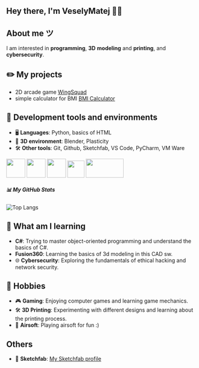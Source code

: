 <h2 align="left">Hey there, I'm VeselyMatej 🙋‍♂️ </h2>


## About me ツ
I am interested in **programming**, **3D** **modeling** and **printing**, and **cybersecurity**.

## ✏️ My projects 
- 2D arcade game [WingSquad](https://github.com/VeselyMatej/WingSquad)
- simple calculator for BMI [BMI Calculator](https://github.com/VeselyMatej/BMI-Calc/releases)

## 🔧 Development tools and environments
- 🖥️ **Languages**: Python, basics of HTML
- 🎨 **3D environment**: Blender, Plasticity
- 🛠️ **Other tools**: Git, Github, Sketchfab, VS Code, PyCharm, VM Ware

<p align="left">
  <img src="https://upload.wikimedia.org/wikipedia/commons/c/c3/Python-logo-notext.svg" width="50" height="50">
  <img src="https://upload.wikimedia.org/wikipedia/commons/e/e0/Git-logo.svg" width="50" height="50">
  <img src="https://upload.wikimedia.org/wikipedia/commons/0/0c/Blender_logo_no_text.svg" width="50" height="50">
  <img src="https://upload.wikimedia.org/wikipedia/commons/b/bd/Logo_C_sharp.svg" width="45" height="45">
  <img src="https://upload.wikimedia.org/wikipedia/commons/9/9a/Vmware.svg" width="100" height="50">
</p>

##### 📊 My GitHub Stats
![Top Langs](https://github-readme-stats.vercel.app/api/top-langs/?username=VeselyMatej&hide=html&layout=compact)

## 📖 What am I learning
- **C#**: Trying to master object-oriented programming and understand the basics of C#.
- **Fusion360**: Learning the basics of 3d modeling in this CAD sw.
- 🌐 **Cybersecurity**: Exploring the fundamentals of ethical hacking and network security.

## 🌟 Hobbies
- 🎮 **Gaming**: Enjoying computer games and learning game mechanics.
- 🛠️ **3D Printing**: Experimenting with different designs and learning about the printing process.
- 🔫 **Airsoft**: Playing airsoft for fun :) 

## Others
- 🧊 **Sketchfab**: [My Sketchfab profile](https://sketchfab.com/VeselyMatej)




